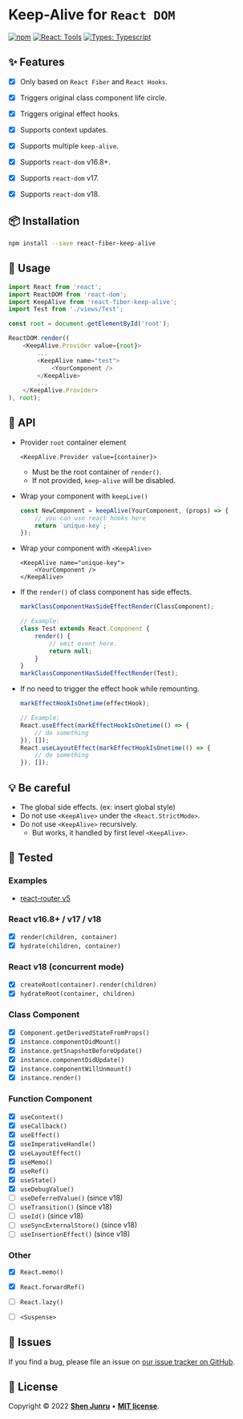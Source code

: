 # Keep-Alive for `React DOM`

[![npm](https://img.shields.io/npm/v/react-fiber-keep-alive.svg?style=flat-square)](http://npm.im/react-fiber-keep-alive)
[![React: Tools](https://img.shields.io/badge/React-Tools-26C9FF?style=flat-square&logo=react)](http://npm.im/react-fiber-keep-alive)
[![Types: Typescript](https://img.shields.io/badge/Types-Typescript-red?style=flat-square&logo=typescript)](https://www.typescriptlang.org/)


## ✨ Features
- [x] Only based on `React Fiber` and `React Hooks`.
- [x] Triggers original class component life circle.
- [x] Triggers original effect hooks.
- [x] Supports context updates.
- [x] Supports multiple `keep-alive`.
- [x] Supports `react-dom` v16.8+.
- [x] Supports `react-dom` v17.
- [x] Supports `react-dom` v18.


## 📦 Installation

```bash
npm install --save react-fiber-keep-alive
```


## 🔨 Usage

```JavaScript
import React from 'react';
import ReactDOM from 'react-dom';
import KeepAlive from 'react-fiber-keep-alive';
import Test from './views/Test';

const root = document.getElementById('root');

ReactDOM.render((
    <KeepAlive.Provider value={root}>
        ...
        <KeepAlive name="test">
            <YourComponent />
        </KeepAlive>
        ...
    </KeepAlive.Provider>
), root);
```

## 📝 API

- Provider `root` container element
    ```JSX
    <KeepAlive.Provider value={container}>
    ```
  - Must be the root container of `render()`.
  - If not provided, `keep-alive` will be disabled.

- Wrap your component with `keepLive()`
    ```JavaScript
    const NewComponent = keepAlive(YourComponent, (props) => {
        // you can use react hooks here
        return `unique-key`;
    });
    ```

- Wrap your component with `<KeepAlive>`
    ```JSX
    <KeepAlive name="unique-key">
        <YourComponent />
    </KeepAlive>
    ```

- If the `render()` of class component has side effects.
    ```JavaScript
    markClassComponentHasSideEffectRender(ClassComponent);

    // Example:
    class Test extends React.Component {
        render() {
            // emit event here.
            return null;
        }
    }
    markClassComponentHasSideEffectRender(Test);
    ```

- If no need to trigger the effect hook while remounting.
    ```JavaScript
    markEffectHookIsOnetime(effectHook);

    // Example:
    React.useEffect(markEffectHookIsOnetime(() => {
        // do something
    }), []);
    React.useLayoutEffect(markEffectHookIsOnetime(() => {
        // do something
    }), []);
    ```


## 💡 Be careful

- The global side effects. (ex: insert global style)
- Do not use `<KeepAlive>` under the `<React.StrictMode>`.
- Do not use `<KeepAlive>` recursively.
  - But works, it handled by first level `<KeepAlive>`.


## 🏁 Tested

### Examples
- [react-router v5](https://codesandbox.io/s/keep-alive-react-router-example-hfbbi7)

### React v16.8+ / v17 / v18
- [x] `render(children, container)`
- [x] `hydrate(children, container)`

### React v18 (concurrent mode)
- [x] `createRoot(container).render(children)`
- [x] `hydrateRoot(container, children)`

### Class Component
- [x] `Component.getDerivedStateFromProps()`
- [x] `instance.componentDidMount()`
- [x] `instance.getSnapshotBeforeUpdate()`
- [x] `instance.componentDidUpdate()`
- [x] `instance.componentWillUnmount()`
- [x] `instance.render()`

### Function Component
- [x] `useContext()`
- [x] `useCallback()`
- [x] `useEffect()`
- [x] `useImperativeHandle()`
- [x] `useLayoutEffect()`
- [x] `useMemo()`
- [x] `useRef()`
- [x] `useState()`
- [x] `useDebugValue()`
- [ ] `useDeferredValue()` (since v18)
- [ ] `useTransition()` (since v18)
- [ ] `useId()` (since v18)
- [ ] `useSyncExternalStore()` (since v18)
- [ ] `useInsertionEffect()` (since v18)

### Other
- [x] `React.memo()`
- [x] `React.forwardRef()`
- [ ] `React.lazy()`
- [ ] `<Suspense>`


## 🐛 Issues

If you find a bug, please file an issue on [our issue tracker on GitHub](https://github.com/shenjunru/react-fiber-keep-alive/issues).


## 📄 License

Copyright © 2022 [**Shen Junru**](https://github.com/shenjunru) • [**MIT license**](LICENSE).
